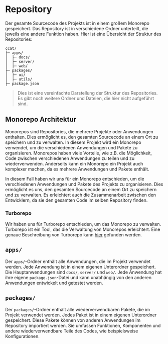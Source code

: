 # Repository

Der gesamte Sourcecode des Projekts ist in einem großem Monorepo gespeichert. Das Repository ist in verschiedene Ordner unterteilt, die jeweils eine andere Funktion haben. Hier ist eine Übersicht der Struktur des Repositories:

```plaintext
ccat/
├─ apps/
│  ├─ docs/
│  ├─ server/
│  ├─ web/
├─ packages/
│  ├─ ui/
│  ├─ utils/
├─ package.json
```

> Dies ist eine vereinfachte Darstellung der Struktur des Repositories. Es gibt noch weitere Ordner und Dateien, die hier nicht aufgeführt sind.

## Monorepo Architektur

Monorepos sind Repositories, die mehrere Projekte oder Anwendungen enthalten. Dies ermöglicht es, den gesamten Sourcecode an einem Ort zu speichern und zu verwalten. In diesem Projekt wird ein Monorepo verwendet, um die verschiedenen Anwendungen und Pakete zu organisieren. Monorepos haben viele Vorteile, wie z.B. die Möglichkeit, Code zwischen verschiedenen Anwendungen zu teilen und zu wiederverwenden. Anderseits kann ein Monorepo ein Projekt auch komplexer machen, da es mehrere Anwendungen und Pakete enthält.

In diesem Fall haben wir uns für ein Monorepo entschieden, um die verschiedenen Anwendungen und Pakete des Projekts zu organisieren. Dies ermöglicht es uns, den gesamten Sourcecode an einem Ort zu speichern und zu verwalten. Es erleichtert auch die Zusammenarbeit zwischen den Entwicklern, da sie den gesamten Code im selben Repository finden.

### Turborepo

Wir haben uns für Turborepo entschieden, um das Monorepo zu verwalten. Turborepo ist ein Tool, das die Verwaltung von Monorepos erleichtert. Eine genaue Beschreibung von Turborepo kann [hier](https://turbo.build/repo/docs) gefunden werden.

## `apps/`

Der `apps/`-Ordner enthält alle Anwendungen, die im Projekt verwendet werden. Jede Anwendung ist in einem eigenen Unterordner gespeichert. Die Hauptanwendungen sind `docs/`, `server/` und `web/`. Jede Anwendung hat ihre eigene `package.json`-Datei und kann unabhängig von den anderen Anwendungen entwickelt und getestet werden.

## `packages/`

Der `packages/`-Ordner enthält alle wiederverwendbaren Pakete, die im Projekt verwendet werden. Jedes Paket ist in einem eigenen Unterordner gespeichert. Diese Pakete können von anderen Anwendungen im Repository importiert werden. Sie umfassen Funktionen, Komponenten und andere wiederverwendbare Teile des Codes, wie beispielsweise Konfigurationen.
